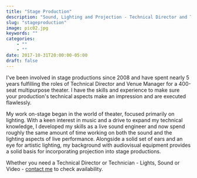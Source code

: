 ```yaml
---
title: "Stage Production"
description: "Sound, Lighting and Projection - Technical Director and Technician - Theatre, Music, Dance"
slug: "stageproduction"
image: pic02.jpg
keywords: ""
categories: 
    - ""
    - ""
date: 2017-10-31T20:00:00-05:00
draft: false
---
```

I've been involved in stage productions since 2008 and have spent nearly 5 years fulfilling the roles of Technical Director and Venue Manager for a 400-seat multipurpose theater. I have the skills and experience to make sure your production's technical aspects make an impression and are executed flawlessly. 

My work on-stage began in the world of theater, focused primarily on lighting. With a keen interest in music and a drive to expand my technical knowledge, I developed my skills as a live sound engineer and now spend roughly the same amount of time working on both the sound and the lighting aspects of live performance. Alongside a solid set of ears and an eye for artistic lighting, my background with audiovisual equipment provides a solid basis for incorporating projection into stage productions.

Whether you need a Technical Director or Technician - Lights, Sound or Video - [contact me](/#contact) to check availability. 